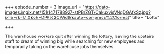 +++
episode_number = 3
image_url = "https://dato-images.imgix.net/151/1471788927-stPBrZGTxCakuxvisVNqDGAfxSz.jpg?ixlib=rb-1.1.0&ch=DPR%2CWidth&auto=compress%2Cformat"
title = "Lotto"

+++

The warehouse workers quit after winning the lottery, leaving the upstairs staff to dream of winning big while searching for new employees and temporarily taking on the warehouse jobs themselves.